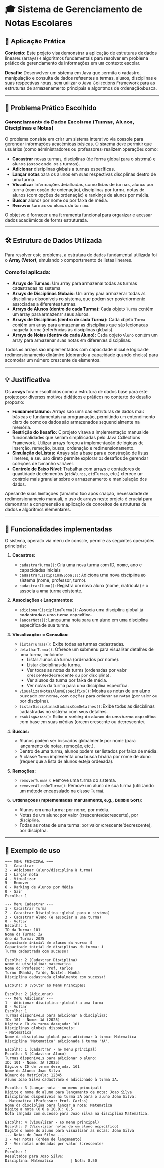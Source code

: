 # 🎓 Sistema de Gerenciamento de Notas Escolares

## 📌 Aplicação Prática

**Contexto:** Este projeto visa demonstrar a aplicação de estruturas de dados lineares (arrays) e algoritmos fundamentais para resolver um problema prático de gerenciamento de informações em um contexto escolar.

**Desafio:** Desenvolver um sistema em Java que permita o cadastro, manipulação e consulta de dados referentes a turmas, alunos, disciplinas e suas respectivas notas, sem utilizar o Java Collections Framework para as estruturas de armazenamento principais e algoritmos de ordenação/busca.

---

## 🎯 Problema Prático Escolhido

### **Gerenciamento de Dados Escolares (Turmas, Alunos, Disciplinas e Notas)**

O problema consiste em criar um sistema interativo via console para gerenciar informações acadêmicas básicas. O sistema deve permitir que usuários (como administradores ou professores) realizem operações como:

-   **Cadastrar** novas turmas, disciplinas (de forma global para o sistema) e alunos (associando-os a turmas).
-   **Adicionar** disciplinas globais a turmas específicas.
-   **Lançar notas** para os alunos em suas respectivas disciplinas dentro de uma turma.
-   **Visualizar** informações detalhadas, como listas de turmas, alunos por turma (com opção de ordenação), disciplinas por turma, notas de alunos (com opções de ordenação) e rankings de alunos por média.
-   **Buscar** alunos por nome ou por faixa de média.
-   **Remover** turmas ou alunos de turmas.

O objetivo é fornecer uma ferramenta funcional para organizar e acessar dados acadêmicos de forma estruturada.

---

## 🛠️ Estrutura de Dados Utilizada

Para resolver este problema, a estrutura de dados fundamental utilizada foi o **Array (Vetor)**, simulando o comportamento de listas lineares.

### Como foi aplicada:

-   **Arrays de Turmas:** Um array para armazenar todas as turmas cadastradas no sistema.
-   **Arrays de Disciplinas Globais:** Um array para armazenar todas as disciplinas disponíveis no sistema, que podem ser posteriormente associadas a diferentes turmas.
-   **Arrays de Alunos (dentro de cada Turma):** Cada objeto `Turma` contém um array para armazenar seus alunos.
-   **Arrays de Disciplinas (dentro de cada Turma):** Cada objeto `Turma` contém um array para armazenar as disciplinas que são lecionadas naquela turma (referências às disciplinas globais).
-   **Arrays de Notas (dentro de cada Aluno):** Cada objeto `Aluno` contém um array para armazenar suas notas em diferentes disciplinas.

Todos os arrays são implementados com capacidade inicial e lógica de redimensionamento dinâmico (dobrando a capacidade quando cheios) para acomodar um número crescente de elementos.

---

## 💡 Justificativa

Os **arrays** foram escolhidos como a estrutura de dados base para este projeto por diversos motivos didáticos e práticos no contexto do desafio proposto:

-   **Fundamentalismo:** Arrays são uma das estruturas de dados mais básicas e fundamentais na programação, permitindo um entendimento claro de como os dados são armazenados sequencialmente na memória.
-   **Restrição do Desafio:** O projeto visava a implementação manual de funcionalidades que seriam simplificadas pelo Java Collections Framework. Utilizar arrays forçou a implementação de lógicas de inserção, remoção, busca, ordenação e redimensionamento.
-   **Simulação de Listas:** Arrays são a base para a construção de listas lineares, e seu uso direto permite explorar os desafios de gerenciar coleções de tamanho variável.
-   **Controle de Baixo Nível:** Trabalhar com arrays e contadores de quantidade de elementos (`qtdAlunos`, `qtdTurmas`, etc.) oferece um controle mais granular sobre o armazenamento e manipulação dos dados.

Apesar de suas limitações (tamanho fixo após criação, necessidade de redimensionamento manual), o uso de arrays neste projeto é crucial para demonstrar a compreensão e aplicação de conceitos de estruturas de dados e algoritmos elementares.

---

## 🚀 Funcionalidades implementadas

O sistema, operado via menu de console, permite as seguintes operações principais:

1.  **Cadastros:**
    -   `cadastrarTurma()`: Cria uma nova turma com ID, nome, ano e capacidades iniciais.
    -   `cadastrarDisciplinaGlobal()`: Adiciona uma nova disciplina ao sistema (nome, professor, turno).
    -   `cadastrarAluno()`: Registra um novo aluno (nome, matrícula) e o associa a uma turma existente.

2.  **Associações e Lançamentos:**
    -   `adicionarDisciplinaTurma()`: Associa uma disciplina global já cadastrada a uma turma específica.
    -   `lancarNota()`: Lança uma nota para um aluno em uma disciplina específica de sua turma.

3.  **Visualizações e Consultas:**
    -   `listarTurmas()`: Exibe todas as turmas cadastradas.
    -   `detalharTurma()`: Oferece um submenu para visualizar detalhes de uma turma, incluindo:
        -   Listar alunos da turma (ordenados por nome).
        -   Listar disciplinas da turma.
        -   Ver todas as notas da turma (ordenadas por valor crescente/decrescente ou por disciplina).
        -   Ver alunos da turma por faixa de média.
        -   Ver notas da turma para uma disciplina específica.
    -   `visualizarNotasAlunoEspecifico()`: Mostra as notas de um aluno buscado por nome, com opções para ordenar as notas (por valor ou por disciplina).
    -   `listarDisciplinasGlobaisComDetalhes()`: Exibe todas as disciplinas cadastradas no sistema com seus detalhes.
    -   `rankingNotas()`: Exibe o ranking de alunos de uma turma específica com base em suas médias (ordem crescente ou decrescente).

4.  **Buscas:**
    -   Alunos podem ser buscados globalmente por nome (para lançamento de notas, remoção, etc.).
    -   Dentro de uma turma, alunos podem ser listados por faixa de média.
    -   A classe `Turma` implementa uma busca binária por nome de aluno (requer que a lista de alunos esteja ordenada).

5.  **Remoções:**
    -   `removerTurma()`: Remove uma turma do sistema.
    -   `removerAlunoDeTurma()`: Remove um aluno de sua turma (utilizando um método encapsulado na classe `Turma`).

6.  **Ordenações (implementadas manualmente, e.g., Bubble Sort):**
    -   Alunos em uma turma: por nome, por média.
    -   Notas de um aluno: por valor (crescente/decrescente), por disciplina.
    -   Todas as notas de uma turma: por valor (crescente/decrescente), por disciplina.

---

## 🧩 Exemplo de uso

```plaintext
=== MENU PRINCIPAL ===
1 - Cadastrar
2 - Adicionar (aluno/disciplina à turma)
3 - Lançar nota
4 - Visualizar
5 - Remover
6 - Ranking de Alunos por Média
0 - Sair
Escolha: 1

--- Menu Cadastrar ---
1 - Cadastrar Turma
2 - Cadastrar Disciplina (global para o sistema)
3 - Cadastrar Aluno (e associar a uma turma)
0 - Voltar
Escolha: 1
ID da Turma: 101
Nome da Turma: 3A
Ano da Turma: 2025
Capacidade inicial de alunos da turma: 5
Capacidade inicial de disciplinas da turma: 3
Turma cadastrada com sucesso!

Escolha: 2 (Cadastrar Disciplina)
Nome da Disciplina: Matematica
Nome do Professor: Prof. Carlos
Turno (Manhã, Tarde, Noite): Manhã
Disciplina cadastrada globalmente com sucesso!

Escolha: 0 (Voltar ao Menu Principal)

Escolha: 2 (Adicionar)
--- Menu Adicionar ---
1 - Adicionar disciplina (global) a uma turma
0 - Voltar
Escolha: 1
Turmas disponíveis para adicionar a disciplina:
ID: 101 - Nome: 3A (2025)
Digite o ID da turma desejada: 101
Disciplinas globais disponíveis:
- Matematica
Nome da disciplina global para adicionar à turma: Matematica
Disciplina 'Matematica' adicionada à turma '3A'.

Escolha: 1 (Cadastrar - no menu principal)
Escolha: 3 (Cadastrar Aluno)
Turmas disponíveis para adicionar o aluno:
ID: 101 - Nome: 3A (2025)
Digite o ID da turma desejada: 101
Nome do Aluno: Joao Silva
Número de Matrícula: 12345
Aluno Joao Silva cadastrado e adicionado à turma 3A.

Escolha: 3 (Lançar nota - no menu principal)
Digite o nome do aluno para lançamento de nota: Joao Silva
Disciplinas disponíveis na turma 3A para o aluno Joao Silva:
- Matematica (Professor: Prof. Carlos)
Nome da disciplina para lançar a nota: Matematica
Digite a nota (0.0 a 10.0): 8.5
Nota lançada com sucesso para Joao Silva na disciplina Matematica.

Escolha: 4 (Visualizar - no menu principal)
Escolha: 3 (Visualizar notas de um aluno específico)
Digite o nome do aluno para visualizar as notas: Joao Silva
--- Notas de Joao Silva ---
1 - Ver notas (ordem de lançamento)
2 - Ver notas ordenadas por valor (crescente)
...
Escolha: 1
Resultados para Joao Silva:
Disciplina: Matematica        | Nota: 8.50